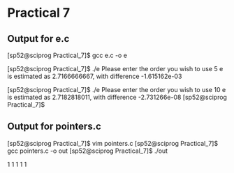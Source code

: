 # Practical 7

## Output for e.c
[sp52@sciprog Practical_7]$ gcc e.c -o e

[sp52@sciprog Practical_7]$ ./e
Please enter the order you wish to use
5
e is estimated as 2.7166666667, with difference -1.615162e-03

[sp52@sciprog Practical_7]$ ./e
Please enter the order you wish to use
10
e is estimated as 2.7182818011, with difference -2.731266e-08
[sp52@sciprog Practical_7]$

## Output for pointers.c
[sp52@sciprog Practical_7]$ vim pointers.c
[sp52@sciprog Practical_7]$ gcc pointers.c -o out
[sp52@sciprog Practical_7]$ ./out

 1  1  1  1  1
